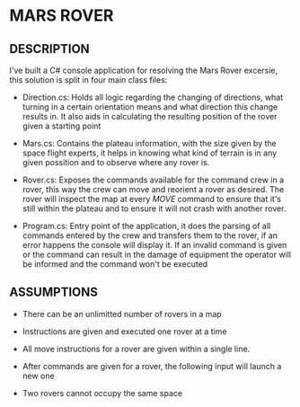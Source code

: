 # MARS ROVER

## DESCRIPTION

I've built a C# console application for resolving the Mars Rover excersie, this solution is split in four main class files:

* Direction.cs: Holds all logic regarding the changing of directions, what turning in a certain orientation means and what direction this change results in. It also aids in calculating the resulting position of the rover given a starting point

* Mars.cs: Contains the plateau information, with the size given by the space flight experts, it helps in knowing what kind of terrain is in any given possition and to observe where any rover is.

* Rover.cs: Exposes the commands available for the command crew in a rover, this way the crew can move and reorient a rover as desired. The rover will inspect the map at every _MOVE_ command to ensure that it's still within the plateau and to ensure it will not crash with another rover.

* Program.cs: Entry point of the application, it does the parsing of all commands entered by the crew and transfers them to the rover, if an error happens the console will display it. If an invalid command is given or the command can result in the damage of equipment the operator will be informed and the command won't be executed

## ASSUMPTIONS

* There can be an unlimitted number of rovers in a map

* Instructions are given and executed one rover at a time

* All move instructions for a rover are given within a single line.

* After commands are given for a rover, the following input will launch a new one

* Two rovers cannot occupy the same space

